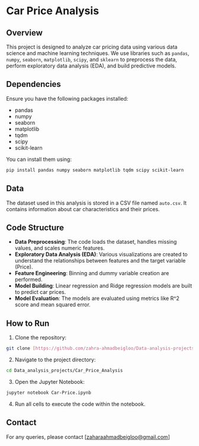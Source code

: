 # Car Price Analysis
## Overview
This project is designed to analyze car pricing data using various data science and machine learning techniques. We use libraries such as `pandas`, `numpy`, `seaborn`, `matplotlib`, `scipy`, and `sklearn` to preprocess the data, perform exploratory data analysis (EDA), and build predictive models. 

## Dependencies 
Ensure you have the following packages installed:
- pandas
- numpy
- seaborn
- matplotlib
- tqdm
- scipy
- scikit-learn 

You can install them using:
````bash
pip install pandas numpy seaborn matplotlib tqdm scipy scikit-learn
````

## Data
The dataset used in this analysis is stored in a CSV file named `auto.csv`. It contains information about car characteristics and their prices.

## Code Structure
- **Data Preprocessing**: The code loads the dataset, handles missing values, and scales numeric features.
- **Exploratory Data Analysis (EDA)**: Various visualizations are created to understand the relationships between features and the target variable (Price).
- **Feature Engineering**: Binning and dummy variable creation are performed.
- **Model Building**: Linear regression and Ridge regression models are built to predict car prices.
- **Model Evaluation**: The models are evaluated using metrics like R^2 score and mean squared error.

## How to Run
1. Clone the repository:
````bash
git clone [https://github.com/zahra-ahmadbeigloo/Data-analysis-projects]
````
2. Navigate to the project directory:
````bash
cd Data_analysis_projects/Car_Price_Analysis
````
3. Open the Jupyter Notebook:
````bash
jupyter notebook Car-Price.ipynb
````
4. Run all cells to execute the code within the notebook.

## Contact
For any queries, please contact [zaharaahmadbeigloo@gmail.com]
